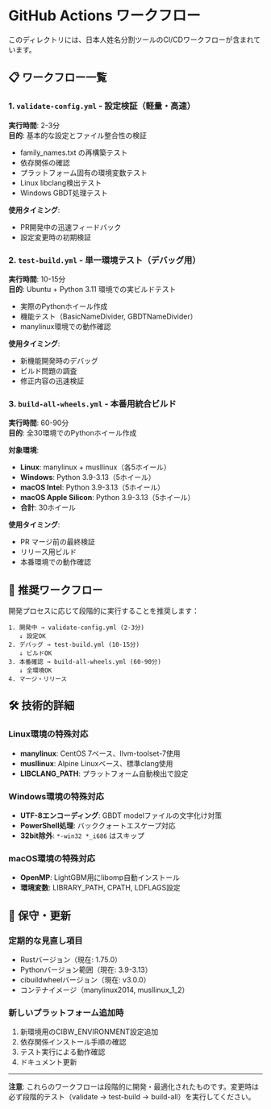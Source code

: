 # GitHub Actions ワークフロー

このディレクトリには、日本人姓名分割ツールのCI/CDワークフローが含まれています。

## 📋 ワークフロー一覧

### 1. `validate-config.yml` - 設定検証（軽量・高速）
**実行時間**: 2-3分  
**目的**: 基本的な設定とファイル整合性の検証

- family_names.txt の再構築テスト
- 依存関係の確認
- プラットフォーム固有の環境変数テスト
- Linux libclang検出テスト
- Windows GBDT処理テスト

**使用タイミング**: 
- PR開発中の迅速フィードバック
- 設定変更時の初期検証

### 2. `test-build.yml` - 単一環境テスト（デバッグ用）
**実行時間**: 10-15分  
**目的**: Ubuntu + Python 3.11 環境での実ビルドテスト

- 実際のPythonホイール作成
- 機能テスト（BasicNameDivider, GBDTNameDivider）
- manylinux環境での動作確認

**使用タイミング**:
- 新機能開発時のデバッグ
- ビルド問題の調査
- 修正内容の迅速検証

### 3. `build-all-wheels.yml` - 本番用統合ビルド
**実行時間**: 60-90分  
**目的**: 全30環境でのPythonホイール作成

**対象環境**:
- **Linux**: manylinux + musllinux（各5ホイール）
- **Windows**: Python 3.9-3.13（5ホイール）  
- **macOS Intel**: Python 3.9-3.13（5ホイール）
- **macOS Apple Silicon**: Python 3.9-3.13（5ホイール）
- **合計**: 30ホイール

**使用タイミング**:
- PR マージ前の最終検証
- リリース用ビルド
- 本番環境での動作確認

## 🔄 推奨ワークフロー

開発プロセスに応じて段階的に実行することを推奨します：

```
1. 開発中 → validate-config.yml (2-3分)
   ↓ 設定OK
2. デバッグ → test-build.yml (10-15分) 
   ↓ ビルドOK
3. 本番確認 → build-all-wheels.yml (60-90分)
   ↓ 全環境OK
4. マージ・リリース
```

## 🛠️ 技術的詳細

### Linux環境の特殊対応
- **manylinux**: CentOS 7ベース、llvm-toolset-7使用
- **musllinux**: Alpine Linuxベース、標準clang使用
- **LIBCLANG_PATH**: プラットフォーム自動検出で設定

### Windows環境の特殊対応
- **UTF-8エンコーディング**: GBDT modelファイルの文字化け対策
- **PowerShell処理**: バッククォートエスケープ対応
- **32bit除外**: `*-win32 *_i686` はスキップ

### macOS環境の特殊対応
- **OpenMP**: LightGBM用にlibomp自動インストール
- **環境変数**: LIBRARY_PATH, CPATH, LDFLAGS設定

## 🔧 保守・更新

### 定期的な見直し項目
- Rustバージョン（現在: 1.75.0）
- Pythonバージョン範囲（現在: 3.9-3.13）
- cibuildwheelバージョン（現在: v3.0.0）
- コンテナイメージ（manylinux2014, musllinux_1_2）

### 新しいプラットフォーム追加時
1. 新環境用のCIBW_ENVIRONMENT設定追加
2. 依存関係インストール手順の確認
3. テスト実行による動作確認
4. ドキュメント更新

---

**注意**: これらのワークフローは段階的に開発・最適化されたものです。変更時は必ず段階的テスト（validate → test-build → build-all）を実行してください。